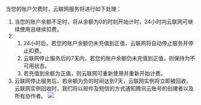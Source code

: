 当您的账户欠费时，云联网服务将进行如下处理：
1. 当您的账户余额不足时，将从余额为0的时刻开始计时，24小时内云联网可继续使用且继续扣费。
2. 1. 24小时后，若您的账户余额仍未充值到正值，云联网将自动停止服务并停止扣费。 
   2. 云联网停止服务后的7天内，若您的账户余额仍未充值到正值，则保持为不可用状态。
   3. 若充值到余额为正值，则云联网可重新使用并重新开始计费。
3. 云联网停止服务后，若余额为负的时间达到7天，云联网实例将立即被回收。云联网实例回收时，我们将以邮件及短信的方式通知腾讯云账号的创建者以及所有协作者。
![](https://i.imgur.com/PSXSXOW.png)

